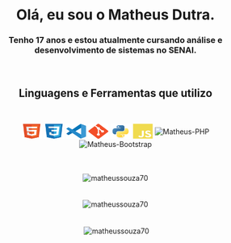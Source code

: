 <h1 align="center">Olá, eu sou o Matheus Dutra.</h1>
<h3 align="center">Tenho 17 anos e estou atualmente cursando análise e desenvolvimento de sistemas no SENAI.</h3>
<br/>
<h2 align="center">Linguagens e Ferramentas que utilizo</h2>
<br/>
<p align="center"> 
  <div align="center"> 
    <img align="center" alt="Matheus-HTML" height="30" width="40" src="https://raw.githubusercontent.com/devicons/devicon/master/icons/html5/html5-original.svg">
    <img align="center" alt="Matheus-CSS" height="30" width="40" src="https://raw.githubusercontent.com/devicons/devicon/master/icons/css3/css3-original.svg">
    <img align="center" alt="Matheus-VSCode" height="30" width="40" src = "https://raw.githubusercontent.com/devicons/devicon/master/icons/vscode/vscode-original.svg ">
    <img align="center" alt="Matheus-Git" height="30" width="40" src="https://raw.githubusercontent.com/devicons/devicon/master/icons/git/git-original.svg">
    <img align="center" alt="Matheus-Python" height="30" width="40" src="https://raw.githubusercontent.com/devicons/devicon/master/icons/python/python-original.svg">
    <img align="center" alt="Matheus-Js" height="30" width="40" src="https://raw.githubusercontent.com/devicons/devicon/master/icons/javascript/javascript-plain.svg">
    <img align="center" alt="Matheus-PHP" height="30" width="40" src="https://raw.githubusercontent.com/jmnote/z-icons/master/svg/php.svg">
    <img align="center" alt="Matheus-Bootstrap" height="30" width="40" src="https://raw.githubusercontent.com/jmnote/z-icons/master/svg/bootstrap.svg">
</p>
</div>
<br/>
<br/>
<div align="center"><img align="center" src="https://github-readme-stats.vercel.app/api/top-langs?username=matheussouza70&show_icons=true&locale=en&layout=compact&theme=prussian" alt="matheussouza70" /></div>
<br/>
<br/>
<div align="center"><img align="center" src="http://github-readme-streak-stats.herokuapp.com?user=matheussouza70&theme=prussian&hide_border=true&date_format=j%20M%5B%20Y%5D" alt="matheussouza70" /></div>
<br/>
<br/>
<div align="center">&nbsp;<img align="center" src="https://github-readme-stats.vercel.app/api?username=matheussouza70&show_icons=true&locale=en&theme=prussian" alt="matheussouza70" /></div>
<br/>
<br/>
<div align="center">
<strong>
  <font size="+2" style="font">
   
  </font>
</strong>
</div>
<br/>
<br/>
